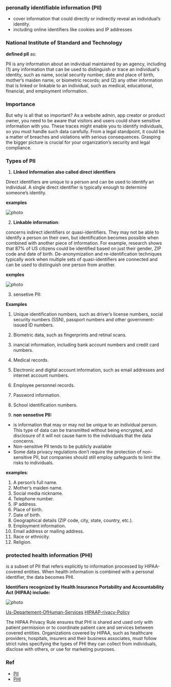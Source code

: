 ### peronally identifiable information (PII)

-  cover information that could directly or indirectly reveal an individual’s identity.
- including online identifiers like cookies and IP addresses

### National Institute of Standard and Technology

**defined pII** as:

PII is any information about an individual maintained by an agency, including (1) any information that can be used to distinguish or trace an individual‘s identity, such as name, social security number, date and place of birth, mother‘s maiden name, or biometric records; and (2) any other information that is linked or linkable to an individual, such as medical, educational, financial, and employment information.

### Importance

But why is all that so important? As a website admin, app creator or product owner, you need to be aware that visitors and users could share sensitive information with you. These traces might enable you to identify individuals, so you must handle such data carefully. From a legal standpoint, it could be a matter of breaches and violations with serious consequences. Grasping the bigger picture is crucial for your organization’s security and legal compliance.

### Types of PII

1. **LInked Information also called direct identifiers**

Direct identifiers are unique to a person and can be used to identify an individual. A single direct identifier is typically enough to determine someone’s identity.

**examples**

![photo](https://piwik.pro/wp-content/uploads/2020/10/PII_vs_personal_data_Diagram_1-1536x1164.png)

2. **Linkable information**:

concerns indirect identifiers or quasi-identifiers. They may not be able to identify a person on their own, but identification becomes possible when combined with another piece of information. For example, research shows that 87% of US citizens could be identified based on just their gender, ZIP code and date of birth. De-anonymization and re-identification techniques typically work when multiple sets of quasi-identifiers are connected and can be used to distinguish one person from another.

**exmples**

![photo](https://piwik.pro/wp-content/uploads/2020/10/PII_vs_personal_data_Diagram_2-1536x826.png)

3. sensetive PII:

**Examples**

1. Unique identification numbers, such as driver’s license numbers, social security numbers (SSN), passport numbers and other government-issued ID numbers.
2. Biometric data, such as fingerprints and retinal scans.
3. inancial information, including bank account numbers and credit card numbers.
4. Medical records.
5. Electronic and digital account information, such as email addresses and internet account numbers.
6. Employee personnel records.
7. Password information.
8. School identification numbers.

4. **non sensetive PII:**
- is information that may or may not be unique to an individual person. This type of data can be transmitted without being encrypted, and disclosure of it will not cause harm to the individuals that the data concerns.
- Non-sensitive PII tends to be publicly available
- Some data privacy regulations don’t require the protection of non-sensitive PII, but companies should still employ safeguards to limit the risks to individuals. 

**examples**:

1. A person’s full name.
2. Mother’s maiden name.
3. Social media nickname.
4. Telephone number.
5. IP address.
6. Place of birth.
7. Date of birth.
8. Geographical details (ZIP code, city, state, country, etc.).
9. Employment information.
10. Email address or mailing address.
11. Race or ethnicity.
12. Religion.

### protected health information (PHI)

is a subset of PII that refers explicitly to information processed by HIPAA-covered entities. When health information is combined with a personal identifier, the data becomes PHI.

**Identifiers recognized by Health Insurance Portability and Accountability Act (HIPAA) include:**

![photo](https://piwik.pro/wp-content/uploads/2020/10/PII_vs_personal_data_Diagram_3-1536x1496.png)

[Us-Departement-OfHuman-Services](https://www.hhs.gov/hipaa/index.html)
[HIPAAP-rivacy-Policy](https://www.hhs.gov/sites/default/files/ocr/privacy/hipaa/administrative/combined/hipaa-simplification-201303.pdf)

The HIPAA Privacy Rule ensures that PHI is shared and used only with patient permission or to coordinate patient care and services between covered entities. Organizations covered by HIPAA, such as healthcare providers, hospitals, insurers and their business associates, must follow strict rules specifying the types of PHI they can collect from individuals, disclose with others, or use for marketing purposes.

### Ref
- [PII](https://piwik.pro/blog/what-is-pii-personal-data/)
- [PHI](https://piwik.pro/glossary/protected-health-information-phi/)